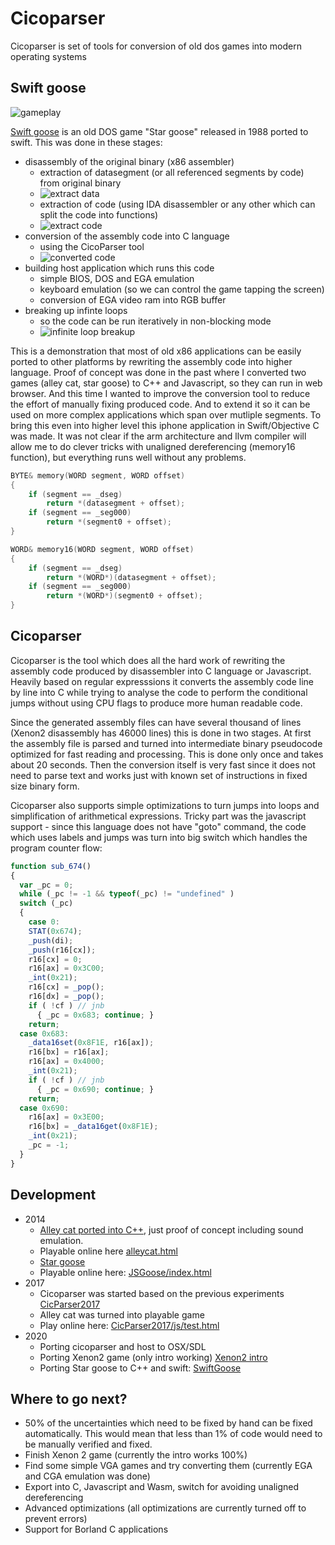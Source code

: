 # Cicoparser 

Cicoparser is set of tools for conversion of old dos games into modern operating systems

## Swift goose

![gameplay](swiftgoose.png)

[Swift goose](https://github.com/gabonator/Projects/tree/master/XenonResurrection/SwiftGoose) is an old DOS game "Star goose" released in 1988 ported to swift. This was done in these stages:
  - disassembly of the original binary (x86 assembler)
    - extraction of datasegment (or all referenced segments by code) from original binary 
    - ![extract data](extractdseg.png)
    - extraction of code (using IDA disassembler or any other which can split the code into functions)
    - ![extract code](ida.png)
  - conversion of the assembly code into C language 
    - using the CicoParser tool
    - ![converted code](converted.png)
  - building host application which runs this code
    - simple BIOS, DOS and EGA emulation
    - keyboard emulation (so we can control the game tapping the screen)
    - conversion of EGA video ram into RGB buffer
  - breaking up infinte loops
    - so the code can be run iteratively in non-blocking mode
    - ![infinite loop breakup](breakup.png)

This is a demonstration that most of old x86 applications can be easily ported to other platforms by rewriting the assembly code into higher language. Proof of concept was done in the past where I converted two games (alley cat, star goose) to C++ and Javascript, so they can run in web browser. 
And this time I wanted to improve the conversion tool to reduce the effort of manually fixing produced code. And to extend it so it can be used on more complex applications which span over mutliple segments. 
To bring this even into higher level this iphone application in Swift/Objective C was made. It was not clear if the arm architecture and llvm compiler will allow me to do clever tricks with unaligned dereferencing (memory16 function), but everything runs well without any problems.

```C
BYTE& memory(WORD segment, WORD offset)
{
    if (segment == _dseg)
        return *(datasegment + offset);
    if (segment == _seg000)
        return *(segment0 + offset);
}

WORD& memory16(WORD segment, WORD offset)
{
    if (segment == _dseg)
        return *(WORD*)(datasegment + offset);
    if (segment == _seg000)
        return *(WORD*)(segment0 + offset);
}
```

## Cicoparser

Cicoparser is the tool which does all the hard work of rewriting the assembly code produced by disassembler into C language or Javascript. Heavily based on regular expresssions it converts the assembly code line by line into C while trying to analyse the code to perform the conditional jumps without using CPU flags to produce more human readable code. 

Since the generated assembly files can have several thousand of lines (Xenon2 disassembly has 46000 lines) this is done in two stages. At first the assembly file is parsed and turned into intermediate binary pseudocode optimized for fast reading and processing. This is done only once and takes about 20 seconds. Then the conversion itself is very fast since it does not need to parse text and works just with known set of instructions in fixed size binary form.

Cicoparser also supports simple optimizations to turn jumps into loops and simplification of arithmetical expressions. Tricky part was the javascript support - since this language does not have "goto" command, the code which uses labels and jumps was turn into big switch which handles the program counter flow:

```javascript
function sub_674()
{
  var _pc = 0;
  while (_pc != -1 && typeof(_pc) != "undefined" )
  switch (_pc)
  {
    case 0:
    STAT(0x674);
    _push(di);
    _push(r16[cx]);
    r16[cx] = 0;
    r16[ax] = 0x3C00;
    _int(0x21);
    r16[cx] = _pop();
    r16[dx] = _pop();
    if ( !cf ) // jnb 
      { _pc = 0x683; continue; }
    return;
  case 0x683:
    _data16set(0x8F1E, r16[ax]);
    r16[bx] = r16[ax];
    r16[ax] = 0x4000;
    _int(0x21);
    if ( !cf ) // jnb 
      { _pc = 0x690; continue; }
    return;
  case 0x690:
    r16[ax] = 0x3E00;
    r16[bx] = _data16get(0x8F1E);
    _int(0x21);
    _pc = -1;
  }
}
```

## Development

- 2014 
  - [Alley cat ported into C++](https://github.com/gabonator/Work-in-progress/tree/master/DosGames/AlleyCat), just proof of concept including sound emulation.
  - Playable online here [alleycat.html](https://rawgit.valky.eu/gabonator/Work-in-progress/master/DosGames/AlleyCat/Javascript/alleycat.html)
  - [Star goose](https://github.com/gabonator/Work-in-progress/tree/master/DosGames/JsGoose)
  - Playable online here: [JSGoose/index.html](https://rawgit.valky.eu/gabonator/Work-in-progress/master/DosGames/JsGoose/index.html)
- 2017
  - Cicoparser was started based on the previous experiments [CicParser2017](https://github.com/gabonator/Work-in-progress/tree/master/DosGames/CicParser2017)
  - Alley cat was turned into playable game
  - Play online here: [CicParser2017/js/test.html](https://rawgit.valky.eu/gabonator/Work-in-progress/master/DosGames/CicParser2017/js/test.html)
- 2020
  - Porting cicoparser and host to OSX/SDL
  - Porting Xenon2 game (only intro working) [Xenon2 intro](https://github.com/gabonator/Projects/tree/master/XenonResurrection/Simulator)
  - Porting Star goose to C++ and swift: [SwiftGoose](https://github.com/gabonator/Projects/tree/master/XenonResurrection/SwiftGoose)

## Where to go next?

- 50% of the uncertainties which need to be fixed by hand can be fixed automatically. This would mean that less than 1% of code would need to be manually verified and fixed.
- Finish Xenon 2 game (currently the intro works 100%)
- Find some simple VGA games and try converting them (currently EGA and CGA emulation was done)
- Export into C, Javascript and Wasm, switch for avoiding unaligned dereferencing
- Advanced optimizations (all optimizations are currently turned off to prevent errors)
- Support for Borland C applications

